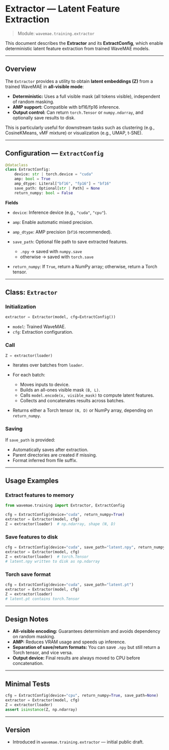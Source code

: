 # Extractor — Latent Feature Extraction

> Module: `wavemae.training.extractor`

This document describes the **Extractor** and its **ExtractConfig**, which enable deterministic latent feature extraction from trained WaveMAE models.

---

## Overview

The `Extractor` provides a utility to obtain **latent embeddings (Z)** from a trained WaveMAE in **all-visible mode**:

* **Deterministic:** Uses a full visible mask (all tokens visible), independent of random masking.
* **AMP support:** Compatible with bf16/fp16 inference.
* **Output control:** Can return `torch.Tensor` or `numpy.ndarray`, and optionally save results to disk.

This is particularly useful for downstream tasks such as clustering (e.g., CosineKMeans, vMF mixture) or visualization (e.g., UMAP, t-SNE).

---

## Configuration — `ExtractConfig`

```python
@dataclass
class ExtractConfig:
    device: str | torch.device = "cuda"
    amp: bool = True
    amp_dtype: Literal["bf16", "fp16"] = "bf16"
    save_path: Optional[str | Path] = None
    return_numpy: bool = False
```

**Fields**

* `device`: Inference device (e.g., `"cuda"`, `"cpu"`).
* `amp`: Enable automatic mixed precision.
* `amp_dtype`: AMP precision (`bf16` recommended).
* `save_path`: Optional file path to save extracted features.

  * `.npy` → saved with `numpy.save`
  * otherwise → saved with `torch.save`
* `return_numpy`: If `True`, return a NumPy array; otherwise, return a Torch tensor.

---

## Class: `Extractor`

### Initialization

```python
extractor = Extractor(model, cfg=ExtractConfig())
```

* `model`: Trained WaveMAE.
* `cfg`: Extraction configuration.

### Call

```python
Z = extractor(loader)
```

* Iterates over batches from `loader`.
* For each batch:

  * Moves inputs to device.
  * Builds an all-ones visible mask `(B, L)`.
  * Calls `model.encode(x, visible_mask)` to compute latent features.
  * Collects and concatenates results across batches.
* Returns either a Torch tensor `(N, D)` or NumPy array, depending on `return_numpy`.

### Saving

If `save_path` is provided:

* Automatically saves after extraction.
* Parent directories are created if missing.
* Format inferred from file suffix.

---

## Usage Examples

### Extract features to memory

```python
from wavemae.training import Extractor, ExtractConfig

cfg = ExtractConfig(device="cuda", return_numpy=True)
extractor = Extractor(model, cfg)
Z = extractor(loader)  # np.ndarray, shape (N, D)
```

### Save features to disk

```python
cfg = ExtractConfig(device="cuda", save_path="latent.npy", return_numpy=False)
extractor = Extractor(model, cfg)
Z = extractor(loader)  # torch.Tensor
# latent.npy written to disk as np.ndarray
```

### Torch save format

```python
cfg = ExtractConfig(device="cuda", save_path="latent.pt")
extractor = Extractor(model, cfg)
Z = extractor(loader)
# latent.pt contains torch.Tensor
```

---

## Design Notes

* **All-visible encoding:** Guarantees determinism and avoids dependency on random masking.
* **AMP:** Reduces VRAM usage and speeds up inference.
* **Separation of save/return formats:** You can save `.npy` but still return a Torch tensor, and vice versa.
* **Output device:** Final results are always moved to CPU before concatenation.

---

## Minimal Tests

```python
cfg = ExtractConfig(device="cpu", return_numpy=True, save_path=None)
extractor = Extractor(model, cfg)
Z = extractor(loader)
assert isinstance(Z, np.ndarray)
```

---

## Version

* Introduced in `wavemae.training.extractor` — initial public draft.
